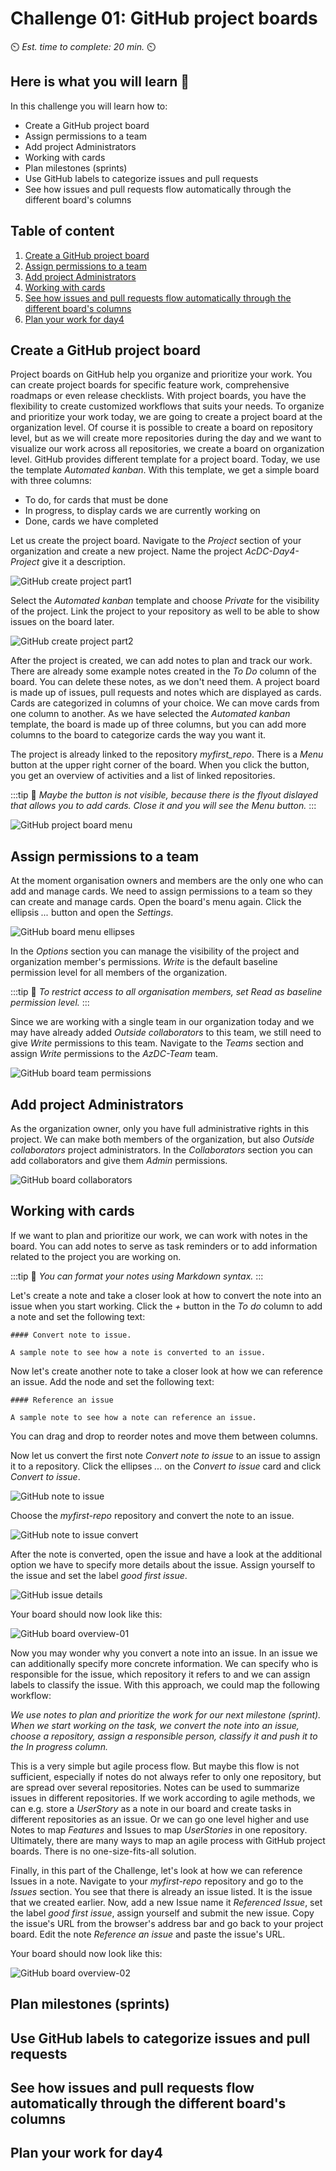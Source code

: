 # Challenge 01: GitHub project boards

⏲️ *Est. time to complete: 20 min.* ⏲️

## Here is what you will learn 🎯

In this challenge you will learn how to:
- Create a GitHub project board
- Assign permissions to a team 
- Add project Administrators
- Working with cards
- Plan milestones (sprints)
- Use GitHub labels to categorize issues and pull requests
- See how issues and pull requests flow automatically through the different board's columns

## Table of content

1. [Create a GitHub project board](#create-a-github-project-board)
2. [Assign permissions to a team](#assign-permissions-to-a-team)
3. [Add project Administrators](#add-project-administrators)
4. [Working with cards](#working-with-cards)
5. [See how issues and pull requests flow automatically through the different board's columns](#use-github-labels-to-categorize-issues-and-pull-requests)
6. [Plan your work for day4](#plan-your-work-for-day4)


## Create a GitHub project board

Project boards on GitHub help you organize and prioritize your work. You can create project boards for specific feature work, comprehensive roadmaps or even release checklists. With project boards, you have the flexibility to create customized workflows that suits your needs. To organize and prioritize your work today, we are going to create a project board at the organization level. Of course it is possible to create a board on repository level, but as we will create more repositories during the day and we want to visualize our work across all repositories, we create a board on organization level. GitHub provides different template for a project board. Today, we use the template _Automated kanban_. With this template, we get a simple board with three columns:
- To do, for cards that must be done
- In progress, to display cards we are currently working on
- Done, cards we have completed

Let us create the project board. Navigate to the _Project_ section of your organization and create a new project.
Name the project _AcDC-Day4-Project_ give it a description.

![GitHub create project part1](./images/gh-create-project-part1.png)

Select the _Automated kanban_ template and choose _Private_ for the visibility of the project. Link the project to your repository as well to be able to show issues on the board later.

![GitHub create project part2](./images/gh-create-project-part2.png)

After the project is created, we can add notes to plan and track our work. There are already some example notes created in the _To Do_ column of the board. You can delete these notes, as we don't need them. A project board is made up of issues, pull requests and notes which are displayed as cards. Cards are categorized in columns of your choice. We can move cards from one column to another. As we have selected the _Automated kanban_ template, the board is made up of three columns, but you can add more columns to the board to categorize cards the way you want it. 

The project is already linked to the repository _myfirst_repo_. There is a _Menu_ button at the upper right corner of the board. When you click the button, you get an overview of activities and a list of linked repositories. 

:::tip
📝 _Maybe the button is not visible, because there is the flyout dislayed that allows you to add cards. Close it and you will see the Menu button._
:::

![GitHub project board menu](./images/gh-board-menu.png)

## Assign permissions to a team

At the moment organisation owners and members are the only one who can add and manage cards. We need to assign permissions to a team so they can create and manage cards.
Open the board's menu again. Click the ellipsis _..._ button and open the _Settings_. 

![GitHub board menu ellipses](./images/gh-board-menu-ellipses.png)

In the _Options_ section you can manage the visibility of the project and organization member's permissions. _Write_ is the default baseline permission level for all members of the organization. 

:::tip
📝 _To restrict access to all organisation members, set Read as baseline permission level._
:::

Since we are working with a single team in our organization today and we may have already added _Outside collaborators_ to this team, we still need to give _Write_ permissions to this team. Navigate to the _Teams_ section and assign _Write_ permissions to the _AzDC-Team_ team.


![GitHub board team permissions](./images/gh-board-team-perm.png)

## Add project Administrators

As the organization owner, only you have full administrative rights in this project. We can make both members of the organization, but also _Outside collaborators_ project administrators. In the _Collaborators_ section you can add collaborators and give them _Admin_ permissions.

![GitHub board collaborators](./images/gh-board-collaborators.png)

## Working with cards

If we want to plan and prioritize our work, we can work with notes in the board. You can add notes to serve as task reminders or to add information related to the project you are working on. 

:::tip
📝 _You can format your notes using Markdown syntax._
:::

Let's create a note and take a closer look at how to convert the note into an issue when you start working.
Click the _+_ button in the _To do_ column to add a note and set the following text:

```Text
#### Convert note to issue.

A sample note to see how a note is converted to an issue.
```

Now let's create another note to take a closer look at how we can reference an issue.
Add the node and set the following text:

```Text
#### Reference an issue

A sample note to see how a note can reference an issue.
```

You can drag and drop to reorder notes and move them between columns.

Now let us convert the first note _Convert note to issue_ to an issue to assign it to a repository.
Click the ellipses _..._ on the _Convert to issue_ card and click _Convert to issue_.

![GitHub note to issue](./images/gh-note-to-issue.png)

Choose the _myfirst-repo_ repository and convert the note to an issue.

![GitHub note to issue convert](./images/gh-note-to-issue-convert.png)

After the note is converted, open the issue and have a look at the additional option we have to specify more details about the issue. Assign yourself to the issue and set the label _good first issue_.

![GitHub issue details](./images/gh-issue-details.png)

Your board should now look like this:

![GitHub board overview-01](./images/gh-board-overview-01.png)

Now you may wonder why you convert a note into an issue. In an issue we can additionally specify more concrete information. We can specify who is responsible for the issue, which repository it refers to and we can assign labels to classify the issue. With this approach, we could map the following workflow: 

_We use notes to plan and prioritize the work for our next milestone (sprint). When we start working on the task, we convert the note into an issue, choose a repository, assign a responsible person, classify it and push it to the _In progress_ column._

This is a very simple but agile process flow. But maybe this flow is not sufficient, especially if notes do not always refer to only one repository, but are spread over several repositories. Notes can be used to summarize issues in different repositories. If we work according to agile methods, we can e.g. store a _UserStory_ as a note in our board and create tasks in different repositories as an issue. Or we can go one level higher and use Notes to map _Features_ and Issues to map _UserStories_ in one repository. Ultimately, there are many ways to map an agile process with GitHub project boards. There is no one-size-fits-all solution. 

Finally, in this part of the Challenge, let's look at how we can reference Issues in a note. Navigate to your _myfirst-repo_ repository and go to the _Issues_ section. You see that there is already an issue listed. It is the issue that we created earlier. Now, add a new Issue name it _Referenced Issue_, set the label _good first issue_, assign yourself and submit the new issue. Copy the issue's URL from the browser's address bar and go back to your project board. Edit the note _Reference an issue_ and paste the issue's URL.

Your board should now look like this:

![GitHub board overview-02](./images/gh-board-overview-02.png)





## Plan milestones (sprints)

## Use GitHub labels to categorize issues and pull requests

## See how issues and pull requests flow automatically through the different board's columns

## Plan your work for day4
